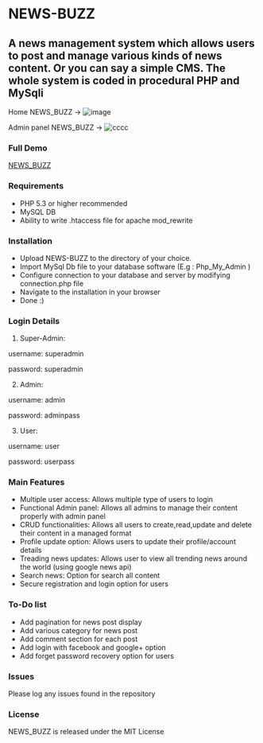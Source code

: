 # NEWS-BUZZ
## A news management system  which allows users to post and manage various kinds of news content. Or you can say a simple CMS. The whole system is coded in procedural PHP and MySqli

Home NEWS_BUZZ ->
![image](https://user-images.githubusercontent.com/16975766/27910827-664a01b6-6274-11e7-9a62-b0b1edbe9dee.png)



Admin panel NEWS_BUZZ ->
![cccc](https://user-images.githubusercontent.com/16975766/27910939-eb3d0c38-6274-11e7-8ec3-bf6a9bbfc49f.png)


### Full Demo
[NEWS_BUZZ](http://www.youtube.com)

### Requirements 

- PHP 5.3 or higher recommended 
- MySQL DB
- Ability to write .htaccess file for apache mod_rewrite

### Installation
- Upload NEWS-BUZZ to the directory of your choice.
- Import MySql Db file to your database software (E.g : Php_My_Admin )
- Configure connection to your database and server by modifying connection.php file
- Navigate to the installation in your browser
- Done :)

### Login Details
1. Super-Admin:

username: superadmin

password: superadmin

2. Admin:

username: admin

password: adminpass

3. User:

username: user

password: userpass

### Main Features

- Multiple user access:  Allows multiple type of users to login 
- Functional Admin panel:  Allows all admins to manage their content properly with admin panel 
- CRUD functionalities:  Allows all users to create,read,update and delete their content in a managed format 
- Profile update option:  Allows users to update their profile/account details  
- Treading news updates:  Allows user to view all trending news around the world (using google news api) 
- Search news:  Option for search all content 
- Secure registration and login option for users

### To-Do  list
- Add pagination for news post display
- Add various category for news post
- Add comment section for each post
- Add login with facebook and google+ option
- Add forget password recovery option for users

### Issues

Please log any issues found in the repository 

### License
NEWS_BUZZ is released under the MIT License
